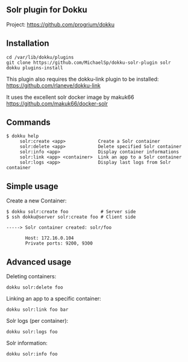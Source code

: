 Solr plugin for Dokku
------------------------------

Project: https://github.com/progrium/dokku

Installation
------------
```
cd /var/lib/dokku/plugins
git clone https://github.com/MichaelSp/dokku-solr-plugin solr
dokku plugins-install
```

This plugin also requires the dokku-link plugin to be installed:
https://github.com/rlaneve/dokku-link

It uses the excellent solr docker image by makuk66
https://github.com/makuk66/docker-solr

Commands
--------
```
$ dokku help
     solr:create <app>            Create a Solr container
     solr:delete <app>            Delete specified Solr container
     solr:info <app>              Display container informations
     solr:link <app> <container>  Link an app to a Solr container
     solr:logs <app>              Display last logs from Solr container
```

Simple usage
------------

Create a new Container:
```
$ dokku solr:create foo            # Server side
$ ssh dokku@server solr:create foo # Client side

-----> Solr container created: solr/foo

       Host: 172.16.0.104
       Private ports: 9200, 9300
```

Advanced usage
--------------

Deleting containers:
```
dokku solr:delete foo
```

Linking an app to a specific container:
```
dokku solr:link foo bar
```

Solr logs (per container):
```
dokku solr:logs foo
```

Solr information:
```
dokku solr:info foo
```
